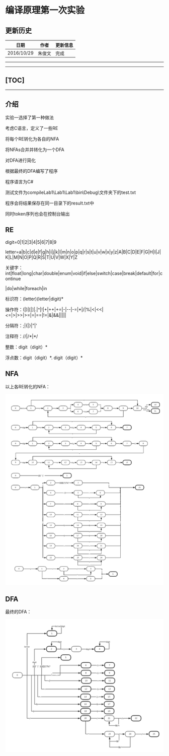 # 编译原理第一次实验

## 更新历史

| 日期         | 作者   | 更新信息 |
| ---------- | ---- | ---- |
| 2016/10/29 | 朱俊文  | 完成   |

---
---

[TOC]
---
---


## 介绍

实验一选择了第一种做法

考虑C语言，定义了一些RE

将每个RE转化为各自的NFA

将NFAs合并并转化为一个DFA

对DFA进行简化

根据最终的DFA编写了程序

程序语言为C#

测试文件为compileLab1\Lab1\Lab1\bin\Debug\文件夹下的test.txt

程序会将结果保存在同一目录下的result.txt中

同时token序列也会在控制台输出



## RE

digit=0|1|2|3|4|5|6|7|8|9

letter=a|b|c|d|e|f|g|h|i|j|k|l|m|n|o|p|q|r|s|t|u|v|w|x|y|z|A|B|C|D|E|F|G|H|I|J|K|L|M|N|O|P|Q|R|S|T|U|V|W|X|Y|Z

关键字：int|float|long|char|double|enum|void|if|else|switch|case|break|default|for|continue

|do|while|foreach|in

标识符：(letter)(letter|digit)\*

操作符：(|)|[|]|.|^|!|+|++|+=|-|--|-=|\*|/|%|<|<<|<=|>|>>|>=|=|==|!=|&|&&|||||

分隔符：;|{|}|”|’

注释符：//|/\*|\*/

整数：digit（digit）\*

浮点数：digit（digit）\*. digit（digit）\*



## NFA

以上各RE转化的NFA：

![Lab1_NFA](https://github.com/zjwnju/compileLab1/blob/master/NFA.png?raw=true)

## DFA

最终的DFA：

![Lab1_DFA](https://github.com/zjwnju/compileLab1/blob/master/DFA.png?raw=true)